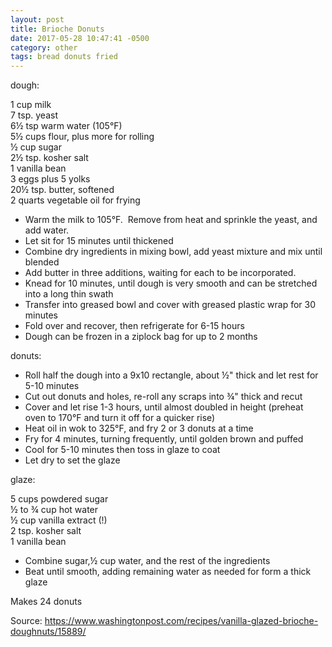 ```yaml
---
layout: post
title: Brioche Donuts
date: 2017-05-28 10:47:41 -0500
category: other
tags: bread donuts fried
---
```

dough:  
  
1 cup milk  
7 tsp. yeast  
6½ tsp warm water (105°F)  
5½ cups flour, plus more for rolling  
½ cup sugar  
2½ tsp. kosher salt  
1 vanilla bean  
3 eggs plus 5 yolks  
20½ tsp. butter, softened  
2 quarts vegetable oil for frying  
<ul>
 	<li>Warm the milk to 105°F.  Remove from heat and sprinkle the yeast, and add water.</li>
 	<li>Let sit for 15 minutes until thickened</li>
 	<li>Combine dry ingredients in mixing bowl, add yeast mixture and mix until blended</li>
 	<li>Add butter in three additions, waiting for each to be incorporated.</li>
 	<li>Knead for 10 minutes, until dough is very smooth and can be stretched into a long thin swath</li>
 	<li>Transfer into greased bowl and cover with greased plastic wrap for 30 minutes</li>
 	<li>Fold over and recover, then refrigerate for 6-15 hours</li>
 	<li>Dough can be frozen in a ziplock bag for up to 2 months</li>
</ul>
donuts:  
<ul>
 	<li>Roll half the dough into a 9x10 rectangle, about ½" thick and let rest for 5-10 minutes</li>
 	<li>Cut out donuts and holes, re-roll any scraps into ¾" thick and recut</li>
 	<li>Cover and let rise 1-3 hours, until almost doubled in height (preheat oven to 170°F and turn it off for a quicker rise)</li>
 	<li>Heat oil in wok to 325°F, and fry 2 or 3 donuts at a time</li>
 	<li>Fry for 4 minutes, turning frequently, until golden brown and puffed</li>
 	<li>Cool for 5-10 minutes then toss in glaze to coat</li>
 	<li>Let dry to set the glaze</li>
</ul>
glaze:  
  
5 cups powdered sugar  
½ to ¾ cup hot water  
½ cup vanilla extract (!)  
2 tsp. kosher salt  
1 vanilla bean  
<ul>
 	<li>Combine sugar,½ cup water, and the rest of the ingredients</li>
 	<li>Beat until smooth, adding remaining water as needed for form a thick glaze</li>
</ul>
Makes 24 donuts  
  
Source: <a href="https://www.washingtonpost.com/recipes/vanilla-glazed-brioche-doughnuts/15889/">https://www.washingtonpost.com/recipes/vanilla-glazed-brioche-doughnuts/15889/</a>
